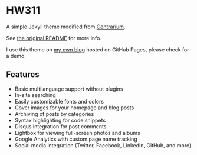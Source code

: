 # HW311

A simple Jekyll theme modified from [Centrarium](https://github.com/bencentra/centrarium).

See [the original README](Centrarium_README.md) for more info.

I use this theme on [my own blog](https://hw311.me/en/) hosted on GitHub Pages,
please check for a demo.

## Features

* Basic multilanguage support without plugins
* In-site searching
* Easily customizable fonts and colors
* Cover images for your homepage and blog posts
* Archiving of posts by categories
* Syntax highlighting for code snippets
* Disqus integration for post comments
* Lightbox for viewing full-screen photos and albums
* Google Analytics with custom page name tracking
* Social media integration (Twitter, Facebook, LinkedIn, GitHub, and more)
